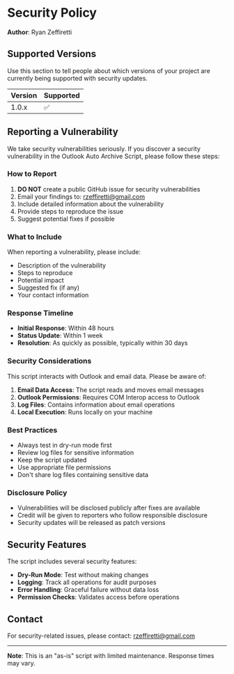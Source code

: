 # Security Policy

**Author**: Ryan Zeffiretti

## Supported Versions

Use this section to tell people about which versions of your project are currently being supported with security updates.

| Version | Supported          |
| ------- | ------------------ |
| 1.0.x   | :white_check_mark: |

## Reporting a Vulnerability

We take security vulnerabilities seriously. If you discover a security vulnerability in the Outlook Auto Archive Script, please follow these steps:

### How to Report

1. **DO NOT** create a public GitHub issue for security vulnerabilities
2. Email your findings to: rzeffiretti@gmail.com
3. Include detailed information about the vulnerability
4. Provide steps to reproduce the issue
5. Suggest potential fixes if possible

### What to Include

When reporting a vulnerability, please include:

- Description of the vulnerability
- Steps to reproduce
- Potential impact
- Suggested fix (if any)
- Your contact information

### Response Timeline

- **Initial Response**: Within 48 hours
- **Status Update**: Within 1 week
- **Resolution**: As quickly as possible, typically within 30 days

### Security Considerations

This script interacts with Outlook and email data. Please be aware of:

1. **Email Data Access**: The script reads and moves email messages
2. **Outlook Permissions**: Requires COM Interop access to Outlook
3. **Log Files**: Contains information about email operations
4. **Local Execution**: Runs locally on your machine

### Best Practices

- Always test in dry-run mode first
- Review log files for sensitive information
- Keep the script updated
- Use appropriate file permissions
- Don't share log files containing sensitive data

### Disclosure Policy

- Vulnerabilities will be disclosed publicly after fixes are available
- Credit will be given to reporters who follow responsible disclosure
- Security updates will be released as patch versions

## Security Features

The script includes several security features:

- **Dry-Run Mode**: Test without making changes
- **Logging**: Track all operations for audit purposes
- **Error Handling**: Graceful failure without data loss
- **Permission Checks**: Validates access before operations

## Contact

For security-related issues, please contact: rzeffiretti@gmail.com

---

**Note**: This is an "as-is" script with limited maintenance. Response times may vary.

